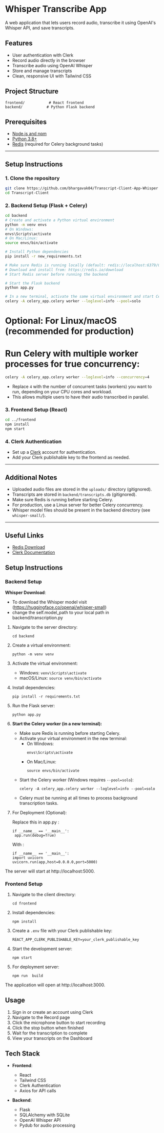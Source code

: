 # Whisper Transcribe App

A web application that lets users record audio, transcribe it using OpenAI's Whisper API, and save transcripts.

## Features

- User authentication with Clerk
- Record audio directly in the browser
- Transcribe audio using OpenAI Whisper
- Store and manage transcripts
- Clean, responsive UI with Tailwind CSS

## Project Structure

```
frontend/           # React frontend
backend/           # Python Flask backend
```

## Prerequisites

- [Node.js and npm](https://nodejs.org/)
- [Python 3.8+](https://www.python.org/downloads/)
- [Redis](https://redis.io/download) (required for Celery background tasks)

---

## Setup Instructions

### 1. Clone the repository
```bash
git clone https://github.com/bhargavak04/Transcript-Client-App-Whisper
cd Transcript-Client
```

### 2. Backend Setup (Flask + Celery)

```bash
cd backend
# Create and activate a Python virtual environment
python -m venv envs
# On Windows:
envs\Scripts\activate
# On Mac/Linux:
source envs/bin/activate

# Install Python dependencies
pip install -r new_requirements.txt

# Make sure Redis is running locally (default: redis://localhost:6379/0)
# Download and install from: https://redis.io/download
# Start Redis server before running the backend

# Start the Flask backend
python app.py

# In a new terminal, activate the same virtual environment and start Celery worker:
celery -A celery_app.celery worker --loglevel=info --pool=solo
```

# Optional: For Linux/macOS (recommended for production)
# Run Celery with multiple worker processes for true concurrency:
```bash
celery -A celery_app.celery worker --loglevel=info --concurrency=4
```
- Replace `4` with the number of concurrent tasks (workers) you want to run, depending on your CPU cores and workload.
- This allows multiple users to have their audio transcribed in parallel.


### 3. Frontend Setup (React)

```bash
cd ../frontend
npm install
npm start
```

### 4. Clerk Authentication
- Set up a [Clerk](https://clerk.com/) account for authentication.
- Add your Clerk publishable key to the frontend as needed.

---

## Additional Notes
- Uploaded audio files are stored in the `uploads/` directory (gitignored).
- Transcripts are stored in `backend/transcripts.db` (gitignored).
- Make sure Redis is running before starting Celery.
- For production, use a Linux server for better Celery concurrency.
- Whisper model files should be present in the backend directory (see `whisper-small/`).

---

## Useful Links
- [Redis Download](https://redis.io/download)
- [Clerk Documentation](https://clerk.com/docs)


## Setup Instructions

### Backend Setup

 **Whisper Download**:
   - To download the Whisper model visit (https://huggingface.co/openai/whisper-small)
   - change the self.model_path to your local path in backend/transcription.py

1. Navigate to the server directory:
   ```
   cd backend
   ```

2. Create a virtual environment:
   ```
   python -m venv venv
   ```

3. Activate the virtual environment:
   - Windows: `venv\Scripts\activate`
   - macOS/Linux: `source venv/bin/activate`

4. Install dependencies:
   ```
   pip install -r requirements.txt
   ```


6. Run the Flask server:
   ```
   python app.py
   ```

7. **Start the Celery worker (in a new terminal):**
   - Make sure Redis is running before starting Celery.
   - Activate your virtual environment in the new terminal:
     - On Windows:
       ```
       envs\Scripts\activate
       ```
     - On Mac/Linux:
       ```
       source envs/bin/activate
       ```
   - Start the Celery worker (Windows requires `--pool=solo`):
     ```
     celery -A celery_app.celery worker --loglevel=info --pool=solo
     ```
   - Celery must be running at all times to process background transcription tasks.

8. For Deployment (Optional):
   
   Replace this in app.py :
   ```
   if __name__ == '__main__':
    app.run(debug=True)
   ```
   With :
   ```
   if __name__ == '__main__':
   import uvicorn
   uvicorn.run(app,host=0.0.0.0,port=5000)
   ```
The server will start at http://localhost:5000.

### Frontend Setup

1. Navigate to the client directory:
   ```
   cd frontend
   ```

2. Install dependencies:
   ```
   npm install
   ```

3. Create a `.env` file with your Clerk publishable key:
   ```
   REACT_APP_CLERK_PUBLISHABLE_KEY=your_clerk_publishable_key
   ```

4. Start the development server:
   ```
   npm start
   ```
5. For  deployment server:
   ```
   npm run  build
   ```

The application will open at http://localhost:3000.

## Usage

1. Sign in or create an account using Clerk
2. Navigate to the Record page
3. Click the microphone button to start recording
4. Click the stop button when finished
5. Wait for the transcription to complete
6. View your transcripts on the Dashboard

## Tech Stack

- **Frontend**:
  - React
  - Tailwind CSS
  - Clerk Authentication
  - Axios for API calls

- **Backend**:
  - Flask
  - SQLAlchemy with SQLite
  - OpenAI Whisper API
  - Pydub for audio processing

